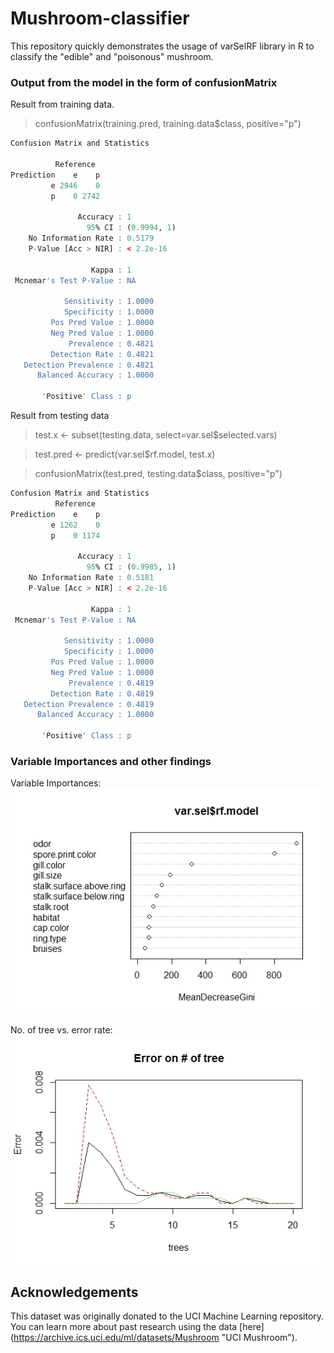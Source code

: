 # Mushroom-classifier
This repository quickly demonstrates the usage of varSelRF library in R to classify the "edible" and "poisonous" mushroom.

### Output from the model in the form of confusionMatrix 
Result from training data.
> confusionMatrix(training.pred, training.data$class, positive="p")

```R
Confusion Matrix and Statistics

          Reference
Prediction    e    p
         e 2946    0
         p    0 2742
                                     
               Accuracy : 1          
                 95% CI : (0.9994, 1)
    No Information Rate : 0.5179     
    P-Value [Acc > NIR] : < 2.2e-16  
                                     
                  Kappa : 1          
 Mcnemar's Test P-Value : NA         
                                     
            Sensitivity : 1.0000     
            Specificity : 1.0000     
         Pos Pred Value : 1.0000     
         Neg Pred Value : 1.0000     
             Prevalence : 0.4821     
         Detection Rate : 0.4821     
   Detection Prevalence : 0.4821     
      Balanced Accuracy : 1.0000     
                                     
       'Positive' Class : p          
```                                
Result from testing data

> test.x <- subset(testing.data, select=var.sel$selected.vars)

> test.pred <- predict(var.sel$rf.model, test.x)

> confusionMatrix(test.pred, testing.data$class, positive="p")

```R
Confusion Matrix and Statistics
          Reference
Prediction    e    p
         e 1262    0
         p    0 1174
                                     
               Accuracy : 1          
                 95% CI : (0.9985, 1)
    No Information Rate : 0.5181     
    P-Value [Acc > NIR] : < 2.2e-16  
                                     
                  Kappa : 1          
 Mcnemar's Test P-Value : NA         
                                     
            Sensitivity : 1.0000     
            Specificity : 1.0000     
         Pos Pred Value : 1.0000     
         Neg Pred Value : 1.0000     
             Prevalence : 0.4819     
         Detection Rate : 0.4819     
   Detection Prevalence : 0.4819     
      Balanced Accuracy : 1.0000     
                                     
       'Positive' Class : p   
```
### Variable Importances and other findings
Variable Importances: 
![alt text](https://github.com/netsatsawat/Mushroom-classifier/blob/master/VariableImp.jpeg)

No. of tree vs. error rate:
![alt text](https://github.com/netsatsawat/Mushroom-classifier/blob/master/Error%20ratio.jpeg)

## Acknowledgements
This dataset was originally donated to the UCI Machine Learning repository. You can learn more about past research using the data [here] (https://archive.ics.uci.edu/ml/datasets/Mushroom "UCI Mushroom").
